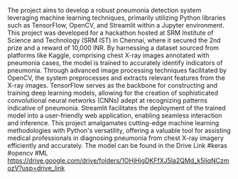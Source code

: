 The project aims to develop a robust pneumonia detection system leveraging machine learning techniques, primarily utilizing Python libraries such as TensorFlow, OpenCV, and Streamlit within a Jupyter environment. This project was developed for a hackathon hosted at SRM Institute of Science and Technology (SRM IST) in Chennai, where it secured the 2nd prize and a reward of 10,000 INR. By harnessing a dataset sourced from platforms like Kaggle, comprising chest X-ray images annotated with pneumonia cases, the model is trained to accurately identify indicators of pneumonia. Through advanced image processing techniques facilitated by OpenCV, the system preprocesses and extracts relevant features from the X-ray images. TensorFlow serves as the backbone for constructing and training deep learning models, allowing for the creation of sophisticated convolutional neural networks (CNNs) adept at recognizing patterns indicative of pneumonia. Streamlit facilitates the deployment of the trained model into a user-friendly web application, enabling seamless interaction and inference. This project amalgamates cutting-edge machine learning methodologies with Python's versatility, offering a valuable tool for assisting medical professionals in diagnosing pneumonia from chest X-ray imagery efficiently and accurately.
The model can be found in the Drive Link 
#keras #opencv #ML
https://drive.google.com/drive/folders/1OHjHigDKFfXJ5la2QMd_k5liqNCzmozV?usp=drive_link
